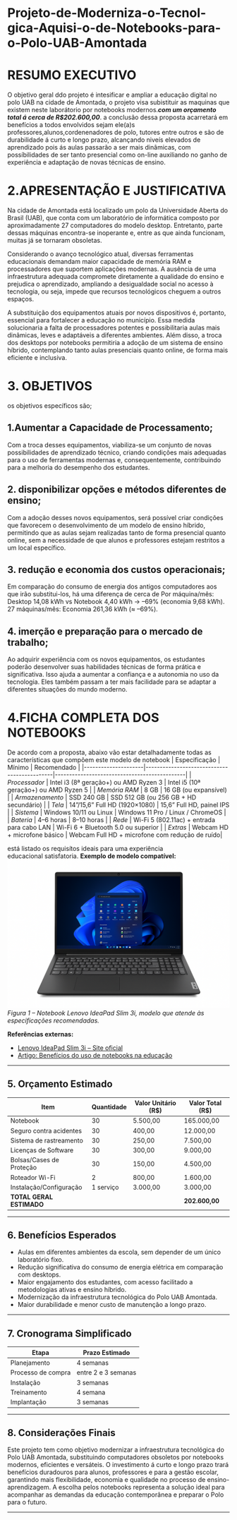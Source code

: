# Projeto-de-Moderniza-o-Tecnol-gica-Aquisi-o-de-Notebooks-para-o-Polo-UAB-Amontada
# RESUMO EXECUTIVO
O objetivo geral ddo projeto é intesificar e ampliar a educação digital no polo UAB na cidade de Amontada, o projeto visa subistituir as maquinas que existem neste laborátorio por notebooks modernos.***com um orçamento total á cerca de R$202.600,00***.  a conclusão dessa proposta acarretará em  benefícios a todos envolvidos sejam ele(a)s professores,alunos,cordenenadores de polo, tutores entre outros e são de durabilidade á curto e longo prazo, alcançando niveís elevados de aprendizado pois ás aulas passarão a ser mais dinâmicas, com possíbilidades de ser tanto presencial como on-line auxiliando no ganho de experiência e adaptação de novas técnicas de ensino.



# 2.APRESENTAÇÃO E JUSTIFICATIVA
Na cidade de Amontada está localizado um polo da Universidade Aberta do Brasil (UAB), que conta com um laboratório de informática composto por aproximadamente 27 computadores do modelo desktop. Entretanto, parte dessas máquinas encontra-se inoperante e, entre as que ainda funcionam, muitas já se tornaram obsoletas.

Considerando o avanço tecnológico atual, diversas ferramentas educacionais demandam maior capacidade de memória RAM e processadores que suportem aplicações modernas. A ausência de uma infraestrutura adequada compromete diretamente a qualidade do ensino e prejudica o aprendizado, ampliando a desigualdade social no acesso à tecnologia, ou seja, impede que recursos tecnológicos cheguem a outros espaços.

A substituição dos equipamentos atuais por novos dispositivos é, portanto, essencial para fortalecer a educação no município. Essa medida solucionaria a falta de processadores potentes e possibilitaria aulas mais dinâmicas, leves e adaptáveis a diferentes ambientes. Além disso, a troca dos desktops por notebooks permitiria a adoção de um sistema de ensino híbrido, contemplando tanto aulas presenciais quanto online, de forma mais eficiente e inclusiva.
# 3. OBJETIVOS
os objetivos específicos são;
## 1.Aumentar a Capacidade de Processamento;
Com a troca desses equipamentos, viabiliza-se um conjunto de novas possibilidades de aprendizado técnico, criando condições mais adequadas para o uso de ferramentas modernas e, consequentemente, contribuindo para a melhoria do desempenho dos estudantes.
## 2. disponibilizar opções e métodos diferentes de ensino;
Com a adoção desses novos equipamentos, será possível criar condições que favorecem o desenvolvimento de um modelo de ensino híbrido, permitindo que as aulas sejam realizadas tanto de forma presencial quanto online, sem a necessidade de que alunos e professores estejam restritos a um local específico.
## 3. redução e economia dos custos operacionais;
Em comparação do consumo de energia dos antigos computadores aos que irão substitui-los, há uma diferença de cerca de Por máquina/mês: Desktop 14,08 kWh vs Notebook 4,40 kWh → –69% (economia 9,68 kWh). 27 máquinas/mês: Economia 261,36 kWh (≈ –69%). 
## 4. imerção e preparação para o mercado de trabalho;
Ao adquirir experiência com os novos equipamentos, os estudantes poderão desenvolver suas habilidades técnicas de forma prática e significativa.
Isso ajuda a aumentar a confiança e a autonomia no uso da tecnologia.
Eles também passam a ter mais facilidade para se adaptar a diferentes situações do mundo moderno.
# 4.FICHA COMPLETA DOS NOTEBOOKS
De acordo com a proposta, abaixo vão estar detalhadamente todas as características que compõem este modelo de notebook
| Especificação       | Mínimo                                      | Recomendado         |
|---------------------|---------------------------------------------|----------------------------------------------|
| *Processador*     | Intel i3 (8ª geração+) ou AMD Ryzen 3       | Intel i5 (10ª geração+) ou AMD Ryzen 5       |
| *Memória RAM*     | 8 GB                                        | 16 GB (ou expansível)                        |
| *Armazenamento*   | SSD 240 GB                                  | SSD 512 GB (ou 256 GB + HD secundário)       |
| *Tela*            | 14”/15,6” Full HD (1920×1080)               | 15,6” Full HD, painel IPS                    |
| *Sistema*         | Windows 10/11 ou Linux                      | Windows 11 Pro / Linux / ChromeOS            |
| *Bateria*         | 4–6 horas                                   | 8–10 horas                                   |
| *Rede*            | Wi-Fi 5 (802.11ac) + entrada para cabo LAN  | Wi-Fi 6 + Bluetooth 5.0 ou superior          |
| *Extras*          | Webcam HD + microfone básico                | Webcam Full HD + microfone com redução de ruído|

está listado os requisítos ideais para uma experiência educacional satisfatoria.
**Exemplo de modelo compatível:**
![Notebook Lenovo IdeaPad Slim 3i](imagem.png.png)
*Figura 1 – Notebook Lenovo IdeaPad Slim 3i, modelo que atende às especificações recomendadas.*

**Referências externas:**
- [Lenovo IdeaPad Slim 3i – Site oficial](https://www.lenovo.com/br/pt/p/laptops/ideapad/ideapad-slim-3i)  
- [Artigo: Benefícios do uso de notebooks na educação](https://www.educacao.sp.gov.br)
- ---

## 5. Orçamento Estimado

| Item                       | Quantidade | Valor Unitário (R$) | Valor Total (R$) |
|----------------------------|------------|----------------------|------------------|
| Notebook                   | 30         | 5.500,00             | 165.000,00       |
| Seguro contra acidentes    | 30         | 400,00               | 12.000,00        |
| Sistema de rastreamento    | 30         | 250,00               | 7.500,00         |
| Licenças de Software       | 30         | 300,00               | 9.000,00         |
| Bolsas/Cases de Proteção   | 30         | 150,00               | 4.500,00         |
| Roteador Wi-Fi             | 2          | 800,00               | 1.600,00         |
| Instalação/Configuração    | 1 serviço  | 3.000,00             | 3.000,00         |
| **TOTAL GERAL ESTIMADO**   |            |                      | **202.600,00**   |

---

## 6. Benefícios Esperados
- Aulas em diferentes ambientes da escola, sem depender de um único laboratório fixo.  
- Redução significativa do consumo de energia elétrica em comparação com desktops.  
- Maior engajamento dos estudantes, com acesso facilitado a metodologias ativas e ensino híbrido.  
- Modernização da infraestrutura tecnológica do Polo UAB Amontada.  
- Maior durabilidade e menor custo de manutenção a longo prazo.  

---

## 7. Cronograma Simplificado

| Etapa              | Prazo Estimado |
|--------------------|----------------|
| Planejamento       | 4 semanas      |
| Processo de compra | entre 2 e 3 semanas |
| Instalação         | 3 semanas      |
| Treinamento        | 4 semana       |
| Implantação        | 3 semanas      |

---

## 8. Considerações Finais
Este projeto tem como objetivo modernizar a infraestrutura tecnológica do Polo UAB Amontada, substituindo computadores obsoletos por notebooks modernos, eficientes e versáteis. O investimento á curto e longo prazo trará benefícios duradouros para alunos, professores e para a gestão escolar, garantindo mais flexibilidade, economia e qualidade no processo de ensino-aprendizagem. A escolha pelos notebooks representa a solução ideal para acompanhar as demandas da educação contemporânea e preparar o Polo para o futuro.

---
